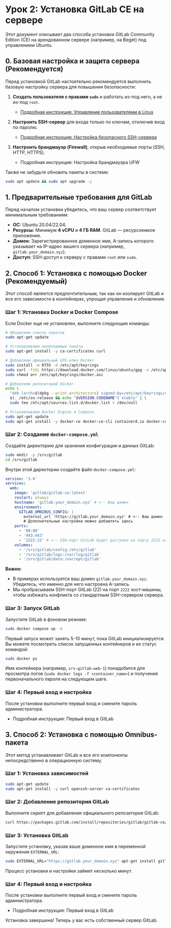 # Урок 2: Установка GitLab CE на сервере

Этот документ описывает два способа установки GitLab Community Edition (CE) на арендованном сервере (например, на Beget) под управлением Ubuntu.

## 0. Базовая настройка и защита сервера (Рекомендуется)

Перед установкой GitLab настоятельно рекомендуется выполнить базовую настройку сервера для повышения безопасности:

1.  **Создать пользователя с правами `sudo`** и работать из-под него, а не из-под `root`.
    *   [Подробная инструкция: Управление пользователями в Linux](../linux/user-management.md)

2.  **Настроить SSH-сервер** для входа только по ключам, отключив вход по паролю.
    *   [Подробная инструкция: Настройка безопасного SSH-сервера](../ssh/secure-sshd-config.md)

3.  **Настроить брандмауэр (Firewall)**, открыв необходимые порты (SSH, HTTP, HTTPS).
    *   Подробная инструкция: Настройка брандмауэра UFW

Также не забудьте обновить пакеты в системе:
```bash
sudo apt update && sudo apt upgrade -y
```

## 1. Предварительные требования для GitLab

Перед началом установки убедитесь, что ваш сервер соответствует минимальным требованиям:

*   **ОС:** Ubuntu 20.04/22.04.
*   **Ресурсы:** Минимум **4 vCPU** и **4 ГБ RAM**. GitLab — ресурсоемкое приложение.
*   **Домен:** Зарегистрированное доменное имя, A-запись которого указывает на IP-адрес вашего сервера (например, `gitlab.your_domain.xyz`).
*   **Доступ:** SSH-доступ к серверу с правами `root` или `sudo`.

## 2. Способ 1: Установка с помощью Docker (Рекомендуемый)

Этот способ является предпочтительным, так как он изолирует GitLab и все его зависимости в контейнерах, упрощая управление и обновление.

### Шаг 1: Установка Docker и Docker Compose

Если Docker еще не установлен, выполните следующие команды:

```bash
# Обновляем список пакетов
sudo apt-get update

# Устанавливаем необходимые пакеты
sudo apt-get install -y ca-certificates curl

# Добавляем официальный GPG-ключ Docker
sudo install -m 0755 -d /etc/apt/keyrings
sudo curl -fsSL https://download.docker.com/linux/ubuntu/gpg -o /etc/apt/keyrings/docker.asc
sudo chmod a+r /etc/apt/keyrings/docker.asc

# Добавляем репозиторий Docker
echo \
  "deb [arch=$(dpkg --print-architecture) signed-by=/etc/apt/keyrings/docker.asc] https://download.docker.com/linux/ubuntu \
  $(. /etc/os-release && echo "$VERSION_CODENAME") stable" | \
  sudo tee /etc/apt/sources.list.d/docker.list > /dev/null

# Устанавливаем Docker Engine и Compose
sudo apt-get update
sudo apt-get install -y docker-ce docker-ce-cli containerd.io docker-compose-plugin
```

### Шаг 2: Создание `docker-compose.yml`

Создайте директорию для хранения конфигурации и данных GitLab:

```bash
sudo mkdir -p /srv/gitlab
cd /srv/gitlab
```

Внутри этой директории создайте файл `docker-compose.yml`:

```yaml
version: '3.6'
services:
  web:
    image: 'gitlab/gitlab-ce:latest'
    restart: always
    hostname: 'gitlab.your_domain.xyz' # <-- Ваш домен
    environment:
      GITLAB_OMNIBUS_CONFIG: |
        external_url 'https://gitlab.your_domain.xyz' # <-- Ваш домен
        # Дополнительные настройки можно добавлять здесь
    ports:
      - '80:80'
      - '443:443'
      - '2222:22' # <-- SSH-порт GitLab будет доступен на порту 2222 хоста
    volumes:
      - '/srv/gitlab/config:/etc/gitlab'
      - '/srv/gitlab/logs:/var/log/gitlab'
      - '/srv/gitlab/data:/var/opt/gitlab'
```

**Важно:**
*   В примерах используется ваш домен `gitlab.your_domain.xyz`. Убедитесь, что именно для него настроена A-запись.
*   Мы пробрасываем SSH-порт GitLab (22) на порт `2222` хост-машины, чтобы избежать конфликта со стандартным SSH-сервером сервера.

### Шаг 3: Запуск GitLab

Запустите GitLab в фоновом режиме:

```bash
sudo docker compose up -d
```

Первый запуск может занять 5-10 минут, пока GitLab инициализируется. Вы можете посмотреть список запущенных контейнеров и их статус командой:

```bash
sudo docker ps
```

Имя контейнера (например, `srv-gitlab-web-1`) понадобится для просмотра логов (`sudo docker logs -f <container_name>`) и получения первоначального пароля на следующем шаге.

### Шаг 4: Первый вход и настройка

После установки выполните первый вход и смените пароль администратора.
*   Подробная инструкция: Первый вход в GitLab

## 3. Способ 2: Установка с помощью Omnibus-пакета

Этот метод устанавливает GitLab и все его компоненты непосредственно в операционную систему.

### Шаг 1: Установка зависимостей

```bash
sudo apt-get update
sudo apt-get install -y curl openssh-server ca-certificates
```

### Шаг 2: Добавление репозитория GitLab

Выполните скрипт для добавления официального репозитория GitLab:

```bash
curl https://packages.gitlab.com/install/repositories/gitlab/gitlab-ce/script.deb.sh | sudo bash
```

### Шаг 3: Установка GitLab

Запустите установку, указав ваше доменное имя в переменной окружения `EXTERNAL_URL`:

```bash
sudo EXTERNAL_URL="https://gitlab.your_domain.xyz" apt-get install gitlab-ce
```

Процесс установки и настройки займет несколько минут.

### Шаг 4: Первый вход и настройка

После установки выполните первый вход и смените пароль администратора.
*   Подробная инструкция: Первый вход в GitLab

Установка завершена! Теперь у вас есть собственный сервер GitLab.